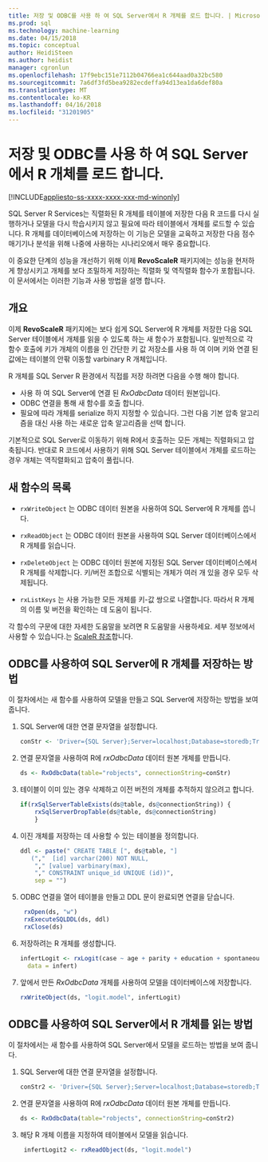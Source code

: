 ```yaml
---
title: 저장 및 ODBC를 사용 하 여 SQL Server에서 R 개체를 로드 합니다. | Microsoft Docs
ms.prod: sql
ms.technology: machine-learning
ms.date: 04/15/2018
ms.topic: conceptual
author: HeidiSteen
ms.author: heidist
manager: cgronlun
ms.openlocfilehash: 17f9ebc151e7112b04766ea1c644aad0a32bc580
ms.sourcegitcommit: 7a6df3fd5bea9282ecdeffa94d13ea1da6def80a
ms.translationtype: MT
ms.contentlocale: ko-KR
ms.lasthandoff: 04/16/2018
ms.locfileid: "31201905"
---
```

# <a name="save-and-load-r-objects-from-sql-server-using-odbc"></a>저장 및 ODBC를 사용 하 여 SQL Server에서 R 개체를 로드 합니다.
[!INCLUDE[appliesto-ss-xxxx-xxxx-xxx-md-winonly](../../includes/appliesto-ss-xxxx-xxxx-xxx-md-winonly.md)]

SQL Server R Services는 직렬화된 R 개체를 테이블에 저장한 다음 R 코드를 다시 실행하거나 모델을 다시 학습시키지 않고 필요에 따라 테이블에서 개체를 로드할 수 있습니다. R 개체를 데이터베이스에 저장하는 이 기능은 모델을 교육하고 저장한 다음 점수 매기기나 분석을 위해 나중에 사용하는 시나리오에서 매우 중요합니다.

이 중요한 단계의 성능을 개선하기 위해 이제 **RevoScaleR** 패키지에는 성능을 현저하게 향상시키고 개체를 보다 조밀하게 저장하는 직렬화 및 역직렬화 함수가 포함됩니다. 이 문서에서는 이러한 기능과 사용 방법을 설명 합니다.

## <a name="overview"></a>개요

이제 **RevoScaleR** 패키지에는 보다 쉽게 SQL Server에 R 개체를 저장한 다음 SQL Server 테이블에서 개체를 읽을 수 있도록 하는 새 함수가 포함됩니다. 일반적으로 각 함수 호출에 키가 개체의 이름을 인 간단한 키 값 저장소를 사용 하 여 이며 키와 연결 된 값에는 테이블의 안팎 이동할 varbinary R 개체입니다.

R 개체를 SQL Server R 환경에서 직접를 저장 하려면 다음을 수행 해야 합니다.

+ 사용 하 여 SQL Server에 연결 된 *RxOdbcData* 데이터 원본입니다.
+ ODBC 연결을 통해 새 함수를 호출 합니다.
+ 필요에 따라 개체를 serialize 하지 지정할 수 있습니다. 그런 다음 기본 압축 알고리즘을 대신 사용 하는 새로운 압축 알고리즘을 선택 합니다.

기본적으로 SQL Server로 이동하기 위해 R에서 호출하는 모든 개체는 직렬화되고 압축됩니다. 반대로 R 코드에서 사용하기 위해 SQL Server 테이블에서 개체를 로드하는 경우 개체는 역직렬화되고 압축이 풀립니다.

## <a name="list-of-new-functions"></a>새 함수의 목록

- `rxWriteObject` 는 ODBC 데이터 원본을 사용하여 SQL Server에 R 개체를 씁니다.

- `rxReadObject` 는 ODBC 데이터 원본을 사용하여 SQL Server 데이터베이스에서 R 개체를 읽습니다.

- `rxDeleteObject` 는 ODBC 데이터 원본에 지정된 SQL Server 데이터베이스에서 R 개체를 삭제합니다. 키/버전 조합으로 식별되는 개체가 여러 개 있을 경우 모두 삭제됩니다.

- `rxListKeys` 는 사용 가능한 모든 개체를 키-값 쌍으로 나열합니다. 따라서 R 개체의 이름 및 버전을 확인하는 데 도움이 됩니다.

각 함수의 구문에 대한 자세한 도움말을 보려면 R 도움말을 사용하세요. 세부 정보에서 사용할 수 있습니다.는 [ScaleR 참조](https://docs.microsoft.com/r-server/r-reference/revoscaler/revoscaler)합니다.

## <a name="how-to-store-r-objects-in-sql-server-using-odbc"></a>ODBC를 사용하여 SQL Server에 R 개체를 저장하는 방법

이 절차에서는 새 함수를 사용하여 모델을 만들고 SQL Server에 저장하는 방법을 보여 줍니다.

1. SQL Server에 대한 연결 문자열을 설정합니다.
   ```R
   conStr <- 'Driver={SQL Server};Server=localhost;Database=storedb;Trusted_Connection=true'
   ```
2. 연결 문자열을 사용하여 R에 *rxOdbcData* 데이터 원본 개체를 만듭니다.
   ```R
   ds <- RxOdbcData(table="robjects", connectionString=conStr)
   ```

3. 테이블이 이미 있는 경우 삭제하고 이전 버전의 개체를 추적하지 않으려고 합니다.

   ```R
   if(rxSqlServerTableExists(ds@table, ds@connectionString)) {
       rxSqlServerDropTable(ds@table, ds@connectionString)
       }
   ```
   
4. 이진 개체를 저장하는 데 사용할 수 있는 테이블을 정의합니다.

   ```R
   ddl <- paste(" CREATE TABLE [", ds@table, "] 
      (","  [id] varchar(200) NOT NULL,
       "," [value] varbinary(max),
       "," CONSTRAINT unique_id UNIQUE (id))", 
       sep = "") 
   ```
5. ODBC 연결을 열어 테이블을 만들고 DDL 문이 완료되면 연결을 닫습니다.

   ```R
    rxOpen(ds, "w") 
    rxExecuteSQLDDL(ds, ddl) 
    rxClose(ds)
    ```
6. 저장하려는 R 개체를 생성합니다.

   ```R
   infertLogit <- rxLogit(case ~ age + parity + education + spontaneous + induced, 
     data = infert)
   ```
6. 앞에서 만든 *RxOdbcData* 개체를 사용하여 모델을 데이터베이스에 저장합니다.

   ```R
   rxWriteObject(ds, "logit.model", infertLogit)
   ```

## <a name="how-to-read-r-objects-from-sql-server-using-odbc"></a>ODBC를 사용하여 SQL Server에서 R 개체를 읽는 방법

이 절차에서는 새 함수를 사용하여 SQL Server에서 모델을 로드하는 방법을 보여 줍니다.

1. SQL Server에 대한 연결 문자열을 설정합니다.

   ```R
   conStr2 <- 'Driver={SQL Server};Server=localhost;Database=storedb;Trusted_Connection=true'
   ```
2. 연결 문자열을 사용하여 R에 *rxOdbcData* 데이터 원본 개체를 만듭니다.

   ```R
   ds <- RxOdbcData(table="robjects", connectionString=conStr2)
   ```
3. 해당 R 개체 이름을 지정하여 테이블에서 모델을 읽습니다.

   ```R
    infertLogit2 <- rxReadObject(ds, "logit.model")
   ```
